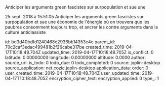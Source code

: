 Anticiper les arguments green fascistes sur surpopulation et sue une

25 sept. 2018 à 15:51:05
Anticiper les arguments green fascistes sur surpopulation et sue une
économie de l\'énergie où on trouvera que les paubres consomment
toujours trop, et ancrer les contre arguments dans la culture
anticlassiste


id: bd3d40bdfd1240468e2936bb14353e4c
parent_id: 70c2caf3edac499481b2f26cabe317be
created_time: 2019-04-17T10:18:48.704Z
updated_time: 2019-04-17T10:18:48.705Z
is_conflict: 0
latitude: 0.00000000
longitude: 0.00000000
altitude: 0.0000
author: 
source_url: 
is_todo: 0
todo_due: 0
todo_completed: 0
source: joplin-desktop
source_application: net.cozic.joplin-desktop
application_data: 
order: 0
user_created_time: 2019-04-17T10:18:48.704Z
user_updated_time: 2019-04-17T10:18:48.705Z
encryption_cipher_text: 
encryption_applied: 0
type_: 1